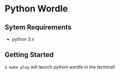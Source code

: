# Python Wordle

## Sytem Requirements

- python 3.x

## Getting Started

`$ make play` will launch python wordle in the terminal!
